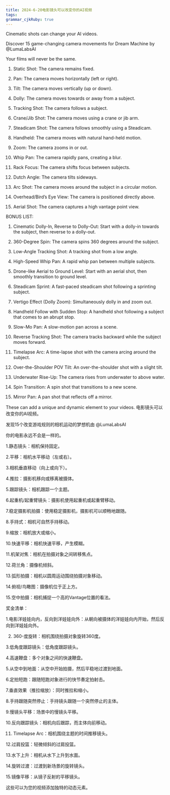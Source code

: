 ```yaml
---
title: 2024-6-20电影镜头可以改变你的AI视频
tags: 
grammar_cjkRuby: true
---
```



Cinematic shots can change your AI videos.

Discover 15 game-changing camera movements for Dream Machine by 
@LumaLabsAI
 

Your films will never be the same.

1. Static Shot: The camera remains fixed.

2. Pan: The camera moves horizontally (left or right).

3. Tilt: The camera moves vertically (up or down).

4. Dolly: The camera moves towards or away from a subject.

5. Tracking Shot: The camera follows a subject.

6. Crane/Jib Shot: The camera moves using a crane or jib arm.

7. Steadicam Shot: The camera follows smoothly using a Steadicam.

8. Handheld: The camera moves with natural hand-held motion.

9. Zoom: The camera zooms in or out.

10. Whip Pan: The camera rapidly pans, creating a blur.

11. Rack Focus: The camera shifts focus between subjects.

12. Dutch Angle: The camera tilts sideways.

13. Arc Shot: The camera moves around the subject in a circular motion.

14. Overhead/Bird’s Eye View: The camera is positioned directly above.

15. Aerial Shot: The camera captures a high vantage point view.

BONUS LIST:

1. Cinematic Dolly-In, Reverse to Dolly-Out: Start with a dolly-in towards the subject, then reverse to a dolly-out.

2. 360-Degree Spin: The camera spins 360 degrees around the subject.

3. Low-Angle Tracking Shot: A tracking shot from a low angle.

4. High-Speed Whip Pan: A rapid whip pan between multiple subjects.

5. Drone-like Aerial to Ground Level: Start with an aerial shot, then smoothly transition to ground level.

6. Steadicam Sprint: A fast-paced steadicam shot following a sprinting subject.

7. Vertigo Effect (Dolly Zoom): Simultaneously dolly in and zoom out.

8. Handheld Follow with Sudden Stop: A handheld shot following a subject that comes to an abrupt stop.

9. Slow-Mo Pan: A slow-motion pan across a scene.

10. Reverse Tracking Shot: The camera tracks backward while the subject moves forward.

11. Timelapse Arc: A time-lapse shot with the camera arcing around the subject.

12. Over-the-Shoulder POV Tilt: An over-the-shoulder shot with a slight tilt.

13. Underwater Rise-Up: The camera rises from underwater to above water.

14. Spin Transition: A spin shot that transitions to a new scene.

15. Mirror Pan: A pan shot that reflects off a mirror.

These can add a unique and dynamic element to your videos.
电影镜头可以改变你的AI视频。

发现15个改变游戏规则的相机运动的梦想机由 @LumaLabsAI 

你的电影永远不会是一样的。

1.静态镜头：相机保持固定。

2.平移：相机水平移动（左或右）。

3.相机垂直移动（向上或向下）。

4.推拉：摄影机移向或移离被摄体。

5.跟踪镜头：相机跟踪一个主题。

6.起重机/起重臂镜头：摄影机使用起重机或起重臂移动。

7.稳定摄影机拍摄：使用稳定摄影机，摄影机可以顺畅地跟随。

8.手持式：相机可自然手持移动。

9.缩放：相机放大或缩小。

10.快速平移：相机快速平移，产生模糊。

11.机架对焦：相机在拍摄对象之间转移焦点。

12.荷兰角：摄像机倾斜。

13.弧形拍摄：相机以圆周运动围绕拍摄对象移动。

14.俯视/鸟瞰图：摄像机位于正上方。

15.空中拍摄：相机捕捉一个高的Vantage位置的看法。

奖金清单：

1.电影洋娃娃向内，反向到洋娃娃向外：从朝向被摄体的洋娃娃向内开始，然后反向到洋娃娃向外。

2. 360-度旋转：相机围绕拍摄对象旋转360度。

3.低角度跟踪镜头：低角度跟踪镜头。

4.高速鞭盘：多个对象之间的快速鞭盘。

5.从空中到地面：从空中开始拍摄，然后平稳地过渡到地面。

6.定拍短跑：跟随短跑对象进行的快节奏定拍射击。

7.垂直效果（推拉缩放）：同时推拉和缩小。

8.手持跟随突然停止：手持镜头跟随一个突然停止的主体。

9.慢镜头平移：场景中的慢镜头平移。

10.反向跟踪镜头：相机向后跟踪，而主体向前移动。

11. Timelapse Arc：相机围绕主题的时间推移镜头。

12.过肩投篮：轻微倾斜的过肩投篮。

13.水下上升：相机从水下上升到水面。

14.旋转过渡：过渡到新场景的旋转镜头。

15.镜像平移：从镜子反射的平移镜头。

这些可以为您的视频添加独特的动态元素。